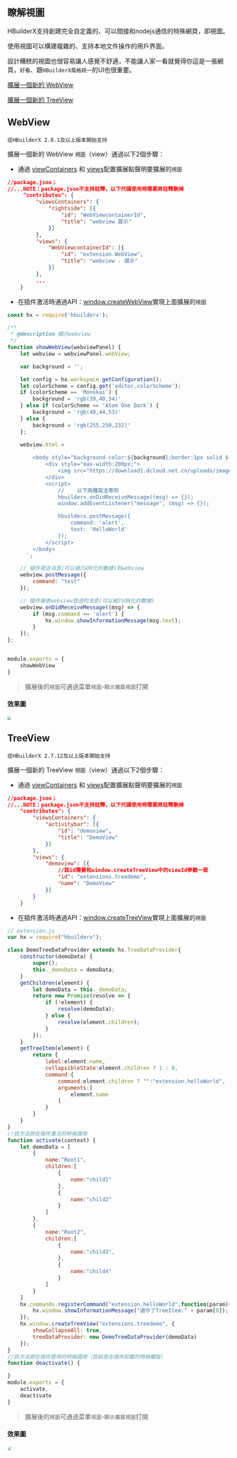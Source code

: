 ## 瞭解視圖

HBuilderX支持創建完全自定義的、可以間接和nodejs通信的特殊網頁，即視圖。

使用視圖可以構建複雜的、支持本地文件操作的用戶界面。

設計糟糕的視圖也很容易讓人感覺不舒適，不能讓人家一看就覺得你這是一張網頁，`好看`、跟`HBuilderX風格統一`的UI也很重要。


[擴展一個新的 WebView](#WebView)

[擴展一個新的 TreeView](#TreeView)

## WebView

`從HBuilderX 2.8.1及以上版本開始支持`

擴展一個新的 WebView `視圖`（view）通過以下2個步驟：

- 通過 <a href="/ExtensionDocs/ContributionPoints/README?id=viewscontainers" target="_blank">viewContainers</a> 和 <a href="/ExtensionDocs/ContributionPoints/README?id=views" target="_blank">views</a>配置擴展點聲明要擴展的`視圖`


``` json
//package.json；
//...NOTE：package.json不支持註釋，以下代碼使用時需要將註釋刪掉
     "contributes": {
         "viewsContainers": {
             "rightside": [{
                 "id": "WebViewcontainerId",
                 "title": "webview 展示"
             }]
         },
         "views": {
             "WebViewcontainerId": [{
                 "id": "extension.WebView",
                 "title": "webview - 展示"
             }]
         },
         ...
    }
```

- 在插件激活時通過API：<a href="/ExtensionDocs/Api/windows/createWebView" target="_blank">window.createWebView</a>實現上面擴展的`視圖`

``` javascript
const hx = require('hbuilderx');

/**
 * @description 顯示webview
 */
function showWebView(webviewPanel) {
    let webview = webviewPanel.webView;

    var background = '';

    let config = hx.workspace.getConfiguration();
    let colorScheme = config.get('editor.colorScheme');
    if (colorScheme == 'Monokai') {
        background = 'rgb(39,40,34)'
    } else if (colorScheme == 'Atom One Dark') {
        background = 'rgb(40,44,53)'
    } else {
        background = 'rgb(255,250,232)'
    };

    webview.html =
        `
        <body style="background-color:${background};border:1px solid ${background};">
            <div style="max-width:200px;">
                <img src="https://download1.dcloud.net.cn/uploads/images/hbuilderx/hx_desc@1x.png" style="position: absolute;bottom: 0;left: 0;right: 0;width: 100%;margin: auto;">
            </div>
            <script>
                //    以下兩種寫法等同
                hbuilderx.onDidReceiveMessage((msg) => {});
                window.addEventListener("message", (msg) => {});

                hbuilderx.postMessage({
                    command: 'alert',
                    text: 'HelloWorld'
                });
            </script>
        </body>
      `;

    // 插件發送消息(可以被JSON化的數據)到webview
    webview.postMessage({
        command: "test"
    });

    // 插件接收webview發送的消息(可以被JSON化的數據)
    webview.onDidReceiveMessage((msg) => {
        if (msg.command == 'alert') {
            hx.window.showInformationMessage(msg.text);
        }
    });
};


module.exports = {
    showWebView
}
```

> 擴展後的`視圖`可通過菜單`視圖`-`顯示擴展視圖`打開

#### 效果圖

<img src="/static/snapshots/Plug-in-development/webview.png" style="zoom:50%" />

## TreeView
`從HBuilderX 2.7.12及以上版本開始支持`

擴展一個新的 TreeView `視圖`（view）通過以下2個步驟：

- 通過 <a href="/ExtensionDocs/ContributionPoints/README?id=viewscontainers" target="_blank">viewContainers</a> 和 <a href="/ExtensionDocs/ContributionPoints/README?id=views" target="_blank">views</a>配置擴展點聲明要擴展的`視圖`


``` json
//package.json；
//...NOTE：package.json不支持註釋，以下代碼使用時需要將註釋刪掉
    "contributes": {
        "viewsContainers": {
            "activitybar": [{
                "id": "demoview",
                "title": "DemoView"
            }]
        },
        "views": {
            "demoview": [{
                //該id需要和window.createTreeView中的viewId參數一致
                "id": "extensions.treedemo",
                "name": "DemoView"
            }]
        }
    }
```

- 在插件激活時通過API：<a href="/ExtensionDocs/Api/windows/createTreeView" target="_blank">window.createTreeView</a>實現上面擴展的`視圖`

``` javascript
// extension.js
var hx = require("hbuilderx");

class DemoTreeDataProvider extends hx.TreeDataProvider{
    constructor(demoData) {
        super();
        this._demoData = demoData;
    }
    getChildren(element) {
        let demoData = this._demoData;
        return new Promise(resolve => {
        	if (!element) {
        	    resolve(demoData);
        	} else {
        	    resolve(element.children);
        	}
        });
    }
    getTreeItem(element) {
        return {
            label:element.name,
            collapsibleState:element.children ? 1 : 0,
            command:{
                command:element.children ? "":"extension.helloWorld",
                arguments:[
                    element.name
                ]
            }
        }
    }
}
//該方法將在插件激活的時候調用
function activate(context) {
    let demoData = [
        {
            name:"Root1",
            children:[
                {
                    name:"child1"
                },
                {
                    name:"child2"
                }
            ]
        },
        {
            name:"Root2",
            children:[
                {
                    name:"child3",
                },
                {
                    name:"child4"
                }
            ]
        }
    ]
    hx.commands.registerCommand("extension.helloWorld",function(param){
        hx.window.showInformationMessage("選中了TreeItem:" + param[0]);
    });
    hx.window.createTreeView("extensions.treedemo", {
        showCollapseAll: true,
        treeDataProvider: new DemoTreeDataProvider(demoData)
    });
}
//該方法將在插件禁用的時候調用（目前是在插件卸載的時候觸發）
function deactivate() {

}
module.exports = {
    activate,
    deactivate
}
```

> 擴展後的`視圖`可通過菜單`視圖`-`顯示擴展視圖`打開

#### 效果圖

<img src="/static/snapshots/Plug-in-development/view@2x.png" style="zoom:50%;border: 1px solid #eee; border-radius: 10px;" />


